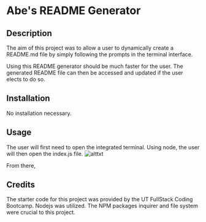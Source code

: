 # Abe's README Generator

## Description
The aim of this project was to allow a user to dynamically create a README.md file by simply following the prompts in the terminal interface. 

Using this README generator should be much faster for the user. The generated README file can then be accessed and updated if the user elects to do so.

## Installation
No installation necessary. 

## Usage
The user will first need to open the integrated terminal. Using node, the user will then open the index.js file.
![alttxt](imagepath)

From there, 

## Credits
The starter code for this project was provided by the UT FullStack Coding Bootcamp. Nodejs was utilized. The NPM packages inquirer and file system were crucial to this project.

